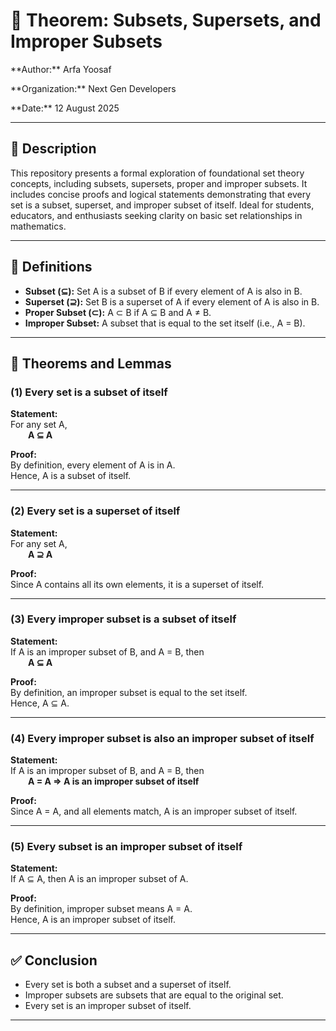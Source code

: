 # 📘 Theorem: Subsets, Supersets, and Improper Subsets

<p>**Author:** Arfa Yoosaf</p>
<p>**Organization:** Next Gen Developers</p>
<p>**Date:** 12 August 2025</p>

---

## 📝 Description

This repository presents a formal exploration of foundational set theory concepts, including subsets, supersets, proper and improper subsets. It includes concise proofs and logical statements demonstrating that every set is a subset, superset, and improper subset of itself. Ideal for students, educators, and enthusiasts seeking clarity on basic set relationships in mathematics.

---

## 🔹 Definitions

- **Subset (⊆):** Set A is a subset of B if every element of A is also in B.
- **Superset (⊇):** Set B is a superset of A if every element of A is also in B.
- **Proper Subset (⊂):** A ⊂ B if A ⊆ B and A ≠ B.
- **Improper Subset:** A subset that is equal to the set itself (i.e., A = B).

---

## 🔸 Theorems and Lemmas

### **(1) Every set is a subset of itself**

**Statement:**  
For any set A,  
  **A ⊆ A**

**Proof:**  
By definition, every element of A is in A.  
Hence, A is a subset of itself.

---

### **(2) Every set is a superset of itself**

**Statement:**  
For any set A,  
  **A ⊇ A**

**Proof:**  
Since A contains all its own elements, it is a superset of itself.

---

### **(3) Every improper subset is a subset of itself**

**Statement:**  
If A is an improper subset of B, and A = B, then  
  **A ⊆ A**

**Proof:**  
By definition, an improper subset is equal to the set itself.  
Hence, A ⊆ A.

---

### **(4) Every improper subset is also an improper subset of itself**

**Statement:**  
If A is an improper subset of B, and A = B, then  
  **A = A ⇒ A is an improper subset of itself**

**Proof:**  
Since A = A, and all elements match, A is an improper subset of itself.

---

### **(5) Every subset is an improper subset of itself**

**Statement:**  
If A ⊆ A, then A is an improper subset of A.

**Proof:**  
By definition, improper subset means A = A.  
Hence, A is an improper subset of itself.

---

## ✅ Conclusion

- Every set is both a subset and a superset of itself.
- Improper subsets are subsets that are equal to the original set.
- Every set is an improper subset of itself.

---
